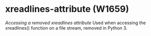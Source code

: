 # xreadlines-attribute (W1659)

*Accessing a removed xreadlines attribute* Used when accessing the
xreadlines() function on a file stream, removed in Python 3.
